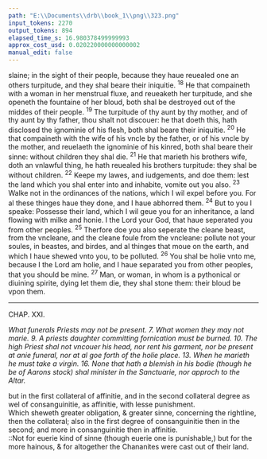 ```yaml
---
path: "E:\\Documents\\drb\\book_1\\png\\323.png"
input_tokens: 2270
output_tokens: 894
elapsed_time_s: 16.980378499999993
approx_cost_usd: 0.020220000000000002
manual_edit: false
---
```

slaine; in the sight of their people, because they haue reuealed one an others turpitude, and they shal beare their iniquitie. <sup>18</sup> He that compaineth with a woman in her menstrual fluxe, and reueaketh her turpitude, and she openeth the fountaine of her bloud, both shal be destroyed out of the middes of their people. <sup>19</sup> The turpitude of thy aunt by thy mother, and of thy aunt by thy father, thou shalt not discouer: he that doeth this, hath disclosed the ignominie of his flesh, both shal beare their iniquitie. <sup>20</sup> He that compaineth with the wife of his vncle by the father, or of his vncle by the mother, and reuelaeth the ignominie of his kinred, both shal beare their sinne: without children they shal die. <sup>21</sup> He that marieth his brothers wife, doth an vnlawful thing, he hath reuealed his brothers turpitude: they shal be without children. <sup>22</sup> Keepe my lawes, and iudgements, and doe them: lest the land which you shal enter into and inhabite, vomite out you also. <sup>23</sup> Walke not in the ordinances of the nations, which I wil expel before you. For al these thinges haue they done, and I haue abhorred them. <sup>24</sup> But to you I speake: Possesse their land, which I wil geue you for an inheritance, a land flowing with milke and honie. I the Lord your God, that haue seperated you from other peoples. <sup>25</sup> Therfore doe you also seperate the cleane beast, from the vncleane, and the cleane foule from the vncleane: pollute not your soules, in beastes, and birdes, and al thinges that moue on the earth, and which I haue shewed vnto you, to be polluted. <sup>26</sup> You shal be holie vnto me, because I the Lord am holie, and I haue separated you from other peoples, that you should be mine. <sup>27</sup> Man, or woman, in whom is a pythonical or diuining spirite, dying let them die, they shal stone them: their bloud be vpon them.

<hr>

CHAP. XXI.

*What funerals Priests may not be present. 7. What women they may not marie. 9. A priests daughter committing fornication must be burned. 10. The high Priest shal not vncouer his head, nor rent his garment, nor be present at anie funeral, nor at al goe forth of the holie place. 13. When he marieth he must take a virgin. 16. None that hath a blemish in his bodie (though he be of Aarons stock) shal minister in the Sanctuarie, nor approch to the Altar.*

<aside>but in the first collateral of affinitie, and in the second collateral degree as wel of consanguinitie, as affinitie, with lesse punishment.</aside>

<aside>Which sheweth greater obligation, & greater sinne, concerning the rightline, then the collateral; also in the first degree of consanguinitie then in the second; and more in consanguinitie then in affinitie.</aside>

<aside>::Not for euerie kind of sinne (though euerie one is punishable,) but for the more hainous, & for altogether the Chananites were cast out of their land.</aside>

[^1]: Leuiticus.